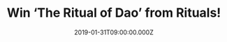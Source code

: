 ---
campaign-uuid: "c-28ceb2c5-8cba-41d6-b178-364cac772c8f"
type: "Competition"
category: "Gifts"
date: "2019-01-31T09:00:00.000Z"
end-date: "2019-03-01T23:59:00.000Z"
disable-form: false
is_promoted: false
has_entry_page: true
title: "Win ‘The Ritual of Dao’ from Rituals!"
competition-description: "Embrace the tradition of giving with our collection of luxury\
  \ gift sets.This wonderful gift pack from Rituals is the perfect present for a friend\
  \ or family member or for treating yourself! Inspire inner peace with this gift\
  \ set containing Hand Wash, a Body Scrub, a Shower Gel and a Body Cream, all enriched\
  \ with calming white lotus and yi yi ren. The gift set comes wrapped in a luxurious,\
  \ eco-friendly keepsake box to store your favourite things."
hero-header: "Win ‘The Ritual of Dao’ from Rituals!"
terms-confirmation: "N/A"
banner-img: "https://assets.expresslyapp.com/asset-45510b54-c729-48ca-bcb3-1ab53eba026d.jpg"
logo-left-href: "http://club.expressly.io"
logo-left-image: "https://assets.expresslyapp.com/asset-d729a6f9-8cec-4e2b-a114-17d41ff9e058.jpg"
logo-left-title: "Expressly Club"
bg-image-hero: "https://assets.expresslyapp.com/asset-1518fe00-ae96-4458-8445-86db05bcd447.jpg"
bg-image-first: "https://assets.expresslyapp.com/asset-f668e72a-0de2-4708-942a-c8832d89dcff.jpg"
section1-content: "Dao is an ancient Chinese philosophy centred on achieving the perfect\
  \ harmony between Yin and Yang. Focusing on nourishing your Yin energy, The Ritual\
  \ of Dao collection helps you to find inner peace and tranquility in your busy life.Inspire\
  \ inner peace with this gift set containing Hand Wash, a Body Scrub, a Shower Gel\
  \ and a Body Cream, all enriched with calming white lotus and yi yi ren. Click below\
  \ for a chance to win now."
entry-title: "Win ‘The Ritual of Dao’ from Rituals!"
entry-content: "Enter the draw to win The Ritual of Dao’ from Rituals by completing\
  \ the form below before 23:59 on 7th of February 2019."
has-winner: false
prize-description: "‘The Ritual of Dao’ from Rituals."
special-conditions: "Multiple entries are allowed up to one every day."
country-restrictions:
- "GB"
---